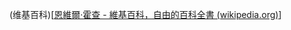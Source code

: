 
(维基百科)[[恩維爾·霍查 - 維基百科，自由的百科全書 (wikipedia.org)](https://zh.wikipedia.org/zh-tw/%E6%81%A9%E7%B6%AD%E7%88%BE%C2%B7%E9%9C%8D%E6%9F%A5)]